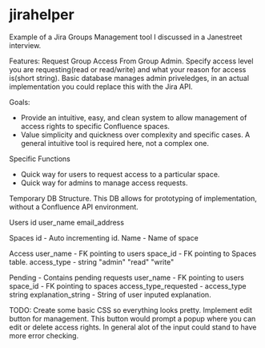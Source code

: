 jirahelper
==========

Example of a Jira Groups Management tool I discussed in a Janestreet interview.

Features:
Request Group Access From Group Admin.  Specify access level you are requesting(read or read/write) and what your reason for access is(short string).
Basic database manages admin priveledges, in an actual implementation you could replace this with the Jira API.

Goals: 
- Provide an intuitive, easy, and clean system to allow management of access rights to specific Confluence spaces.  
- Value simplicity and quickness over complexity and specific cases.  A general intuitive tool is required here, not a complex one. 

Specific Functions
- Quick way for users to request access to a particular space.
- Quick way for admins to manage access requests.

Temporary DB Structure.
This DB allows for prototyping of implementation, without a Confluence API environment.

  Users
    id
    user_name
    email_address

  Spaces
    id - Auto incrementing id.
    Name - Name of space
  
  Access
    user_name - FK pointing to users
    space_id - FK pointing to Spaces table.
    access_type - string "admin" "read" "write"
   
  Pending - Contains pending requests
    user_name - FK pointing to users
    space_id - FK pointing to spaces
    access_type_requested - access_type string
    explanation_string - String of user inputed explanation.

TODO:
Create some basic CSS so everything looks pretty.
Implement edit button for management.  This button would prompt a popup where you can edit or delete access rights. 
In general alot of the input could stand to have more error checking. 
